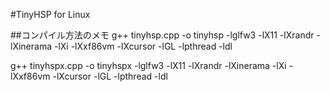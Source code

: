 #TinyHSP for Linux

##コンパイル方法のメモ
g++ tinyhsp.cpp  -o tinyhsp -lglfw3 -lX11 -lXrandr -lXinerama -lXi -lXxf86vm -lXcursor -lGL -lpthread -ldl

g++ tinyhspx.cpp  -o tinyhspx -lglfw3 -lX11 -lXrandr -lXinerama -lXi -lXxf86vm -lXcursor -lGL -lpthread -ldl
